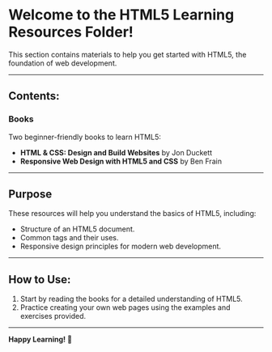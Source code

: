 # Welcome to the HTML5 Learning Resources Folder!  

This section contains materials to help you get started with HTML5, the foundation of web development.

---

## Contents:  
### Books  
Two beginner-friendly books to learn HTML5:  
- **HTML & CSS: Design and Build Websites** by Jon Duckett  
- **Responsive Web Design with HTML5 and CSS** by Ben Frain  

---

## Purpose  
These resources will help you understand the basics of HTML5, including:  
- Structure of an HTML5 document.  
- Common tags and their uses.  
- Responsive design principles for modern web development.  

---

## How to Use:  
1. Start by reading the books for a detailed understanding of HTML5.  
2. Practice creating your own web pages using the examples and exercises provided.  

---

**Happy Learning! 🚀**
